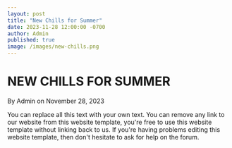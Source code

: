 ```yaml
---
layout: post
title: "New Chills for Summer"
date: 2023-11-28 12:00:00 -0700
author: Admin
published: true
image: /images/new-chills.png
---
```

<h1>NEW CHILLS FOR SUMMER</h1>
<div>
<span class="spans">By Admin on November 28, 2023</span>
</div>
<p>You can replace all this text with your own text. You can remove any link to our website from this website template, you're free to use this website template without linking back to us. If you're having problems editing this website template, then don't hesitate to ask for help on the forum.</p>